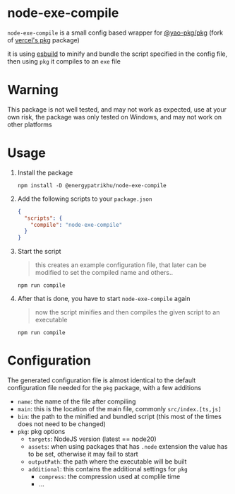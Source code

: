 # node-exe-compile
`node-exe-compile` is a small config based wrapper for [@yao-pkg/pkg](https://github.com/yao-pkg/pkg) (fork of [vercel's pkg](https://github.com/vercel/pkg) package)

it is using [esbuild](https://github.com/evanw/esbuild) to minify and bundle the script specified in the config file, then using `pkg` it compiles to an `exe` file

# Warning
This package is not well tested, and may not work as expected, use at your own risk,
the package was only tested on Windows, and may not work on other platforms

# Usage
1. Install the package
    ```
    npm install -D @energypatrikhu/node-exe-compile
    ```

2. Add the following scripts to your `package.json`
    ```json
    {
      "scripts": {
        "compile": "node-exe-compile"
      }
    }
    ```

3. Start the script
    > this creates an example configuration file, that later can be modified to set the compiled name and others..
    ```
    npm run compile
    ```

4. After that is done, you have to start `node-exe-compile` again
    > now the script minifies and then compiles the given script to an executable
    ```
    npm run compile
    ```

# Configuration
The generated configuration file is almost identical to the default configuration file needed for the `pkg` package, with a few additions
- `name`: the name of the file after compiling
- `main`: this is the location of the main file, commonly `src/index.[ts,js]`
- `bin`: the path to the minified and bundled script (this most of the times does not need to be changed)
- `pkg`: pkg options
  - `targets`: NodeJS version (latest == node20)
  - `assets`: when using packages that has `.node` extension the value has to be set, otherwise it may fail to start
  - `outputPath`: the path where the executable will be built
  - `additional`: this contains the additional settings for `pkg`
    - `compress`: the compression used at complile time
    - ...

